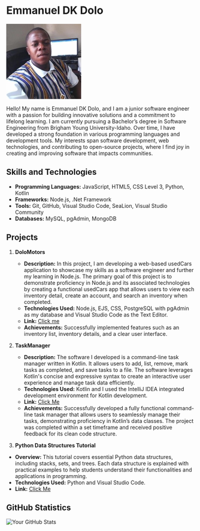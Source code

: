 # Emmanuel DK Dolo 
![Profile Image](https://github.com/Dolo1993/Emmanuel-DK-Dolo/blob/main/me.jpg) 

Hello! My name is Emmanuel DK Dolo, and I am a junior software engineer with a passion for building innovative solutions and a commitment to lifelong learning. I am currently pursuing a Bachelor’s degree in Software Engineering from Brigham Young University-Idaho. Over time, I have developed a strong foundation in various programming languages and development tools. My interests span software development, web technologies, and contributing to open-source projects, where I find joy in creating and improving software that impacts communities.

## Skills and Technologies
- **Programming Languages:** JavaScript, HTML5, CSS Level 3, Python, Kotlin
- **Frameworks:** Node.js, .Net Framework
- **Tools:** Git, GitHub, Visual Studio Code, SeaLion, Visual Studio Community
- **Databases:** MySQL, pgAdmin, MongoDB

## Projects 
     
1. **DoloMotors**
   - **Description:**
 In this project, I am developing a web-based usedCars application to showcase my skills as a software engineer and further my learning in Node.js. The primary goal of this project is to demonstrate proficiency in Node.js and its associated technologies by creating a functional usedCars app that allows users to view each inventory detail, create an account, and search an inventory when completed.
   - **Technologies Used:** Node.js, EJS, CSS, PostgreSQL with pgAdmin as my database and Visual Studio Code as the Text Editor.
   - **Link:** [Click me](https://usedcars-9o0x.onrender.com)
   - **Achievements:** Successfully implemented features such as an inventory list, inventory details, and a clear user interface.
  

2. **TaskManager**
   - **Description:** The software I developed is a command-line task manager written in Kotlin. It allows users to add, list, remove, mark tasks as completed, and save tasks to a file. The software leverages Kotlin's concise and expressive syntax to create an interactive user experience and manage task data efficiently.
   - **Technologies Used:** Kotlin and I used the IntelliJ IDEA integrated development environment for Kotlin development.
   - **Link:** [Click Me](https://github.com/Dolo1993/Kotlin-TaskManager)
   - **Achievements:** Successfully developed a fully functional command-line task manager that allows users to seamlessly manage their tasks, demonstrating proficiency in Kotlin’s data classes. The project was completed within a set timeframe and received positive feedback for its clean code structure.  

3. **Python Data Structures Tutorial** 
- **Overview:** This tutorial covers essential Python data structures, including stacks, sets, and trees. Each data structure is explained with practical examples to help students understand their functionalities and applications in programming.
- **Technologies Used:** Python and Visual Studio Code.
- **Link:** [Click Me](https://github.com/Dolo1993/PythonDataStructureTutorial/blob/main/0-welcome.md) 
 

## GitHub Statistics
![Your GitHub Stats](https://github-readme-stats.vercel.app/api?username=YourGitHubUsername&show_icons=true&hide_title=true&count_private=true)

 

 
